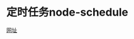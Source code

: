 <!--
 * @Author: 孟繁贵
 * @Date: 2020-09-07 16:42:06
 * @LastEditTime: 2020-09-07 16:42:55
 * @LastEditors: 孟繁贵
 * @Description: 
 * @FilePath: \toolkit\docs\node\定时任务.md
-->
# 定时任务node-schedule

[网址](https://www.npmjs.com/package/node-schedule)